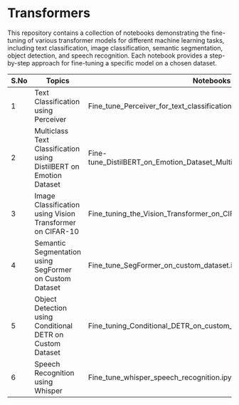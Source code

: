 # Transformers

This repository contains a collection of notebooks demonstrating the fine-tuning of various transformer models for different machine learning tasks, including text classification, image classification, semantic segmentation, object detection, and speech recognition. Each notebook provides a step-by-step approach for fine-tuning a specific model on a chosen dataset.

| S.No | Topics                                                     | Notebooks                                              | Link                                                                                               |
|------|------------------------------------------------------------|--------------------------------------------------------|----------------------------------------------------------------------------------------------------|
| 1    | Text Classification using Perceiver                        | Fine_tune_Perceiver_for_text_classification.ipynb      | [![Open in Colab](https://colab.research.google.com/assets/colab-badge.svg)](#)                   |
| 2    | Multiclass Text Classification using DistilBERT on Emotion Dataset | Fine-tune_DistilBERT_on_Emotion_Dataset_Multiclass_Text_Classification.ipynb | [![Open in Colab](https://colab.research.google.com/assets/colab-badge.svg)](#) |
| 3    | Image Classification using Vision Transformer on CIFAR-10  | Fine_tuning_the_Vision_Transformer_on_CIFAR_10.ipynb   | [![Open in Colab](https://colab.research.google.com/assets/colab-badge.svg)](#) |
| 4    | Semantic Segmentation using SegFormer on Custom Dataset    | Fine_tune_SegFormer_on_custom_dataset.ipynb            | [![Open in Colab](https://colab.research.google.com/assets/colab-badge.svg)](#) |
| 5    | Object Detection using Conditional DETR on Custom Dataset  | Fine_tuning_Conditional_DETR_on_custom_dataset.ipynb   | [![Open in Colab](https://colab.research.google.com/assets/colab-badge.svg)](#) |
| 6    | Speech Recognition using Whisper                           | Fine_tune_whisper_speech_recognition.ipynb             | [![Open in Colab](https://colab.research.google.com/assets/colab-badge.svg)](#) |
